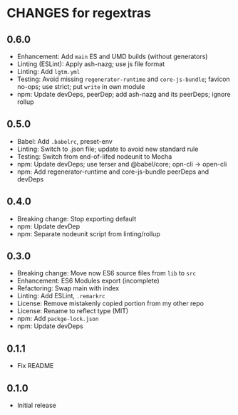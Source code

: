 # CHANGES for regextras

## 0.6.0

- Enhancement: Add `main` ES and UMD builds (without generators)
- Linting (ESLint): Apply ash-nazg; use js file format
- Linting: Add `lgtm.yml`
- Testing: Avoid missing `regenerator-runtime` and `core-js-bundle`;
    favicon no-ops; use strict; put `write` in own module
- npm: Update devDeps, peerDep; add ash-nazg and its peerDeps; ignore rollup

## 0.5.0

- Babel: Add `.babelrc`, preset-env
- Linting: Switch to .json file; update to avoid new standard rule
- Testing: Switch from end-of-lifed nodeunit to Mocha
- npm: Update devDeps; use terser and @babel/core; opn-cli -> open-cli
- npm: Add regenerator-runtime and core-js-bundle peerDeps and devDeps

## 0.4.0

- Breaking change: Stop exporting default
- npm: Update devDep
- npm: Separate nodeunit script from linting/rollup

## 0.3.0

- Breaking change: Move now ES6 source files from `lib` to `src`
- Enhancement: ES6 Modules export (incomplete)
- Refactoring: Swap main with index
- Linting: Add ESLint, `.remarkrc`
- License: Remove mistakenly copied portion from my other repo
- License: Rename to reflect type (MIT)
- npm: Add `packge-lock.json`
- npm: Update devDeps

## 0.1.1

- Fix README

## 0.1.0

- Initial release
